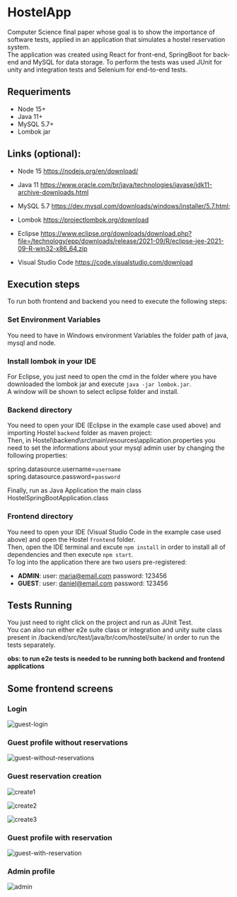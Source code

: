 # HostelApp

Computer Science final paper whose goal is to show the importance of software tests, applied in an 
application that simulates a hostel reservation system.<br>
The application was created using React for front-end, SpringBoot for back-end and MySQL for data storage. 
To perform the tests was used JUnit for unity and integration tests and Selenium for end-to-end tests.

## Requeriments
- Node 15+
- Java 11+
- MySQL 5.7+
- Lombok jar
     
## Links (optional):
- Node 15 https://nodejs.org/en/download/
- Java 11 https://www.oracle.com/br/java/technologies/javase/jdk11-archive-downloads.html
- MySQL 5.7 https://dev.mysql.com/downloads/windows/installer/5.7.html;
- Lombok https://projectlombok.org/download

- Eclipse https://www.eclipse.org/downloads/download.php?file=/technology/epp/downloads/release/2021-09/R/eclipse-jee-2021-09-R-win32-x86_64.zip
- Visual Studio Code https://code.visualstudio.com/download


## Execution steps
To run both frontend and backend you need to execute the following steps:
  
  
### Set Environment Variables
You need to have in Windows environment Variables the folder path of java, mysql and node.

### Install lombok in your IDE
For Eclipse, you just need to open the cmd in the folder where you have downloaded the lombok jar and execute `java -jar lombok.jar`.<br>
A window will be shown to select eclipse folder and install.

### Backend directory
You need to open your IDE (Eclipse in the example case used above) and importing Hostel `backend` folder
as maven project:<br>
Then, in Hostel\backend\src\main\resources\application.properties you need to set the informations about your 
mysql admin user by changing the following properties:

spring.datasource.username=`username`<br>
spring.datasource.password=`password`
    
Finally, run as Java Application the main class HostelSpringBootApplication.class
  
  
### Frontend directory
You need to open your IDE (Visual Studio Code in the example case used above) and open the Hostel `frontend` folder.<br>
Then, open the IDE terminal and excute `npm install` in order to install all of dependencies and then execute `npm start`.<br>
To log into the application there are two users pre-registered:
- **ADMIN**: user: maria@email.com  password: 123456
- **GUEST**: user: daniel@email.com password: 123456
    
    
## Tests Running
You just need to right click on the project and run as JUnit Test. <br>
You can also run either e2e suite class or integration and unity suite class present in 
/backend/src/test/java/br/com/hostel/suite/ in order to run the tests separately.
 
 **obs: to run e2e tests is needed to be running both backend and frontend applications**
 
 ## Some frontend screens
 
 ### Login
 
 ![guest-login](https://user-images.githubusercontent.com/33725123/122142643-46fd0c00-ce26-11eb-8931-066bb3b12eac.png)


 ### Guest profile without reservations
 
 ![guest-without-reservations](https://user-images.githubusercontent.com/33725123/122142743-6eec6f80-ce26-11eb-8ba0-380ba84476ca.png)

 
 ### Guest reservation creation
 
 ![create1](https://user-images.githubusercontent.com/33725123/122142980-daced800-ce26-11eb-93d3-d2f382b55231.png)

 ![create2](https://user-images.githubusercontent.com/33725123/122142984-dd313200-ce26-11eb-92ef-a7799f161630.png)

 ![create3](https://user-images.githubusercontent.com/33725123/122142992-df938c00-ce26-11eb-8920-ed69b510f616.png)


 ### Guest profile with reservation
 
 ![guest-with-reservation](https://user-images.githubusercontent.com/33725123/122142810-8cb9d480-ce26-11eb-8828-9fa5b92f1742.png)
 
 
 ### Admin profile
 
 ![admin](https://user-images.githubusercontent.com/33725123/122143039-fb972d80-ce26-11eb-98fd-14ad20296ed0.png)


